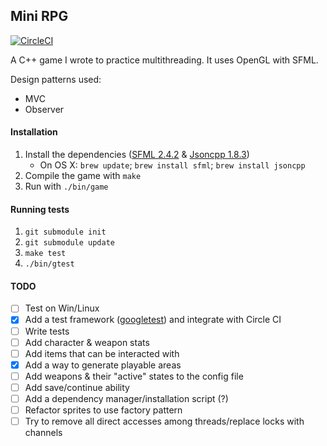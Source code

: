 ## Mini RPG
[![CircleCI](https://circleci.com/gh/ISauve/Mini_RPG.png?style=shield&circle-token=774174d09b31158629a5abf5e26d5f8bd70f62e8)](https://circleci.com/gh/ISauve/Mini_RPG)

A C++ game I wrote to practice multithreading. It uses OpenGL with SFML.

Design patterns used:
- MVC
- Observer

#### Installation
1. Install the dependencies ([SFML 2.4.2](https://www.sfml-dev.org/download/sfml/2.4.2/) & [Jsoncpp 1.8.3](https://github.com/open-source-parsers/jsoncpp/releases))
    - On OS X:  `brew update`; `brew install sfml`; `brew install jsoncpp`
2. Compile the game with `make`
3. Run with `./bin/game`

#### Running tests
1. `git submodule init`
2. `git submodule update`
3. `make test`
4. `./bin/gtest`

#### TODO
- [ ] Test on Win/Linux
- [x] Add a test framework ([googletest](https://github.com/google/googletest)) and integrate with Circle CI
- [ ] Write tests
- [ ] Add character & weapon stats
- [ ] Add items that can be interacted with
- [x] Add a way to generate playable areas
- [ ] Add weapons & their "active" states to the config file
- [ ] Add save/continue ability 
- [ ] Add a dependency manager/installation script (?)
- [ ] Refactor sprites to use factory pattern
- [ ] Try to remove all direct accesses among threads/replace locks with channels